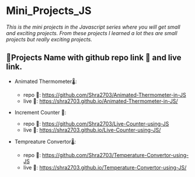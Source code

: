 # Mini_Projects_JS
*_This is the mini projects in the Javascript series where you will get small and exciting projects. From these projects I learned a lot thes are small projects but really exciting projects._*
## 👨Projects Name with github repo link 🔗 and live link.

- Animated Thermometer🌡:        
	- repo 🔗: https://github.com/Shra2703/Animated-Thermometer-in-JS      
	- live 🔗: https://shra2703.github.io/Animated-Thermometer-in-JS/
      
- Increment Counter 🧮:
	- repo 🔗: https://github.com/Shra2703/Live-Counter-using-JS
	- live 🔗: https://shra2703.github.io/Live-Counter-using-JS/
    
- Tempreature Convertor🌡:
	- repo 🔗: https://github.com/Shra2703/Temperature-Convertor-using-JS	
	- live 🔗: https://shra2703.github.io/Temperature-Convertor-using-JS/


